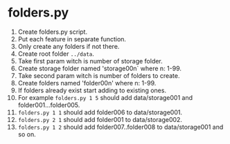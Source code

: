 # folders.py

1. Create folders.py script.
2. Put each feature in separate function.
3. Only create any folders if not there.
4. Create root folder `../data`.
5. Take first param witch is number of storage folder.
6. Create storage folder named 'storage00n` where n: 1-99.
7. Take second param witch is number of folders to create.
8. Create folders named 'folder00n' where n: 1-99.
9. If folders already exist start adding to existing ones.
10. For example `folders.py 1 5` should add data/storage001 and folder001...folder005.
11. `folders.py 1 1` should add folder006 to data/storage001.
12. `folders.py 2 1` should add folder001 to data/storage002.
13. `folders.py 1 2` should add folder007..folder008 to data/storage001 and so on.
